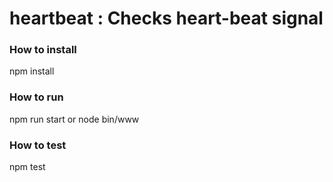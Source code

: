 # heartbeat : Checks heart-beat signal

### How to install
npm install

### How to run
npm run start
or
node bin/www

### How to test
npm test
